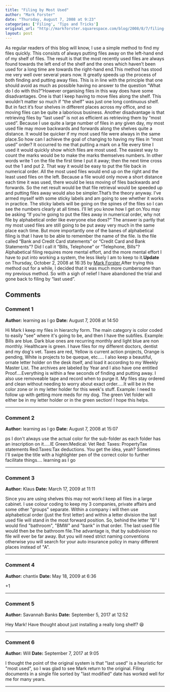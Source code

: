 ```yaml
---
title: "Filing by Most Used"
author: "Mark Forster"
date: "Thursday, August 7, 2008 at 9:23"
categories: ['Filing', 'Tips and Tricks']
original_url: "http://markforster.squarespace.com/blog/2008/8/7/filing-by-most-used.html"
layout: post
---
```


As regular readers of this blog will know, I use a simple method to find my files quickly. This consists of always putting files away on the left-hand end of my shelf of files. The result is that the most recently used files are always found towards the left end of the shelf and the ones which haven’t been used for a long time are towards the right-hand end.This method has stood me very well over several years now. It greatly speeds up the process of both finding and putting away files. This is in line with the principle that one should avoid as much as possible having no answer to the question “What do I do with this?”However organising files in this way does have some disadvantages. One is that I keep having to move files along the shelf. This wouldn’t matter so much if “the shelf” was just one long continuous shelf. But in fact it’s four shelves in different places across my office, and so moving files can be quite a laborious business. Another disadvantage is that retrieving files by “last used” is not as efficient as retrieving them by “most used”. Because I use quite a large number of files in any given day, my most used file may move backwards and forwards along the shelves quite a distance. It would be quicker if my most used file were always in the same place.So how can I achieve the goal of changing to having my files in “most used” order? It occurred to me that putting a mark on a file every time I used it would quickly show which files are most used. The easiest way to count the marks would be to make the marks themselves numbers. In other words write 1 on the file the first time I put it away; then the next time cross out the 1 and put 2. That way it would be easy to put the file back in numerical order. All the most used files would end up on the right and the least used files on the left. Because a file would only move a short distance each time it was used, there would be less moving of files backwards and forwards. So the net result would be that file retrieval would be speeded up and putting files away would also be simpler.That’s the theory anyway. I’ve armed myself with some sticky labels and am going to see whether it works in practice. The sticky labels will be going on the spines of the files so I can see the numbers clearly at all times. I’ll let you know how I get on.You may be asking “If you’re going to put the files away in numerical order, why not file by alphabetical order like everyone else does?” The answer is partly that my most used files are still going to be put away very much in the same place each time. But more importantly one of the banes of alphabetical filing is that I have to be able to remember the name of the file. Is the file called “Bank and Credit Card statements” or “Credit Card and Bank Statements”? Did I call it “Bills, Telephone” or “Telephone, Bills”? Alphabetical filing requires more mental effort, and the more mental effort I have to put into working a system, the less likely I am to keep to it.**Update** on Thursday, October 2, 2008 at 16:35 by
[
Mark Forster
](/member/markforster)After trying this method out for a while, I decided that it was much more cumbersome than my previous method. So with a sigh of relief I have abandoned the trial and gone back to filing by “last used”.

## Comments

### Comment 1
**Author:** learning as I go
**Date:** August 7, 2008 at 14:50

Hi Mark
I keep my files in hierarchy form. The main category is color coded to easily "see" where it's going to be, and then I have the subfiles. Example: Bills are blue. Dark blue ones are recurring monthly and light blue are non monthly. Healthcare is green. I have files for my different doctors, dentist and my dog's vet. Taxes are red, Yellow is current action projects, Orange is pending, White is projects to be queque, etc..... I also keep a beautiful, ornate letter holder on the desk itself, and load it according to my Weekly Master List. The archives are labeled by Year and I also have one entitled Proof....Everything is within a few seconds of finding and putting away. I also use removeable tape and record when to purge it. My files stay ordered and clean without needing to worry about exact order.....It will be in the color zone or in my letter holder for this week's stuff. Example: I need to follow up with getting more meds for my dog. The green Vet folder will either be in my letter holder or in the green section!
I hope this helps.

---

### Comment 2
**Author:** learning as I go
**Date:** August 7, 2008 at 15:07

ps
I don't always use the actual color for the sub-folder as each folder has an inscription on it.....IE Green:Medical: Vet Red: Taxes: PropertyTax statements Red:Taxes:Tax deductions. You get the idea, yeah? Sometimes I'll swipe the title with a highlighter pen of the correct color to further facilitate things....
learning as I go

---

### Comment 3
**Author:** Klaus
**Date:** March 17, 2009 at 11:11

Since you are using shelves this may not work:I keep all files in a large cabinet. I use colour coding to keep my 3 companies, private affairs and some other "groups" separate.
Within a company i will then use alphabetical order (just the first letter) and within a letter division the last used file will stand in the most forward position. So, behind the letter "B" I would find "bathroom", "BMW" and "bank" in that order. The last used file would then be the bathroom file.The advantage is, that by subdivision no file will ever be far away. But you will need strict naming conventions otherwise you will search for your auto insurance policy in many different places instead of "A".

---

### Comment 4
**Author:** chantix
**Date:** May 18, 2009 at 6:36

+1

---

### Comment 5
**Author:** Savannah Banks
**Date:** September 5, 2017 at 12:52

Hey Mark! Have thought about just installing a really long shelf? 😆

---

### Comment 6
**Author:** Will
**Date:** September 7, 2017 at 9:05

I thought the point of the original system is that "last used" is a heuristic for "most used", so I was glad to see Mark return to the original. Filing documents in a single file sorted by "last modified" date has worked well for me for many years.

---
